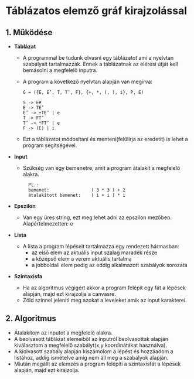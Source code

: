 # Táblázatos elemző gráf kirajzolással
## 1. Működése

- **Táblázat**
  - A programmal be tudunk olvasni egy táblázatot ami a nyelvtan szabályait tartalmazzák.
    Ennek a táblázatnak az elérési útját kell bemásolni a megfelelő inputra.

  - A program a következő nyelvtan alapján van megírva:
  
        G = ({E, E’, T, T’, F}, {+, *, (, ), i}, P, E)

        S -> E#
        E -> TE’
        E’ -> +TE’ | e
        T -> FT’
        T’ -> *FT’ | e
        F -> (E) | i

  - Ezt a táblázatot módosítani és menteni(felülírja az eredetit) is lehet a program segítségével.
  
- **Input**
  - Szükség van egy bemenetre, amit a program átalakít a megfelelő alakra.
  
          Pl.: 
          bemenet:                ( 3 * 3 ) + 2
          átalakított bemenet:    ( i + i ) * i 

- **Epszilon**
  - Van egy üres string, ezt meg lehet adni az epszilon mezőben. 
    Alapértelmezetten: e

- **Lista**
    - A lista a program lépéseit tartalmazza egy rendezett hármasban:
       - az első elem az aktuális input szalag maradék része
       - a középső elem a verem aktuális tartalma
       - a jobboldali elem pedig az eddig alkalmazott szabályok sorozata

- **Szintaxisfa**
   - Ha az algoritmus végigért akkor a program felépít egy fát a lépések alapján, majd ezt kirajzolja a canvasre.
   - Zöld színnel jeleníti meg azokat a leveleket amik az input karakterei.
  
  
## 2. Algoritmus

  - Átalakítom az inputot a megfelelő alakra.
  - A beolvasott táblázat elemeiből az inputról beolvasottak alapján kiválasztom a megfelelő szabályt(x,y koordinátákat használva).
  - A kiolvasott szabály alapján kiszámolom a lépést és hozzáadom a listához, addig ismételve amíg nem áll meg a szabályok alapján.
  - Miután megállt az elemzés a program felépíti a szintaxisfát a lépések alapján, majd ezt kirajzolja.
